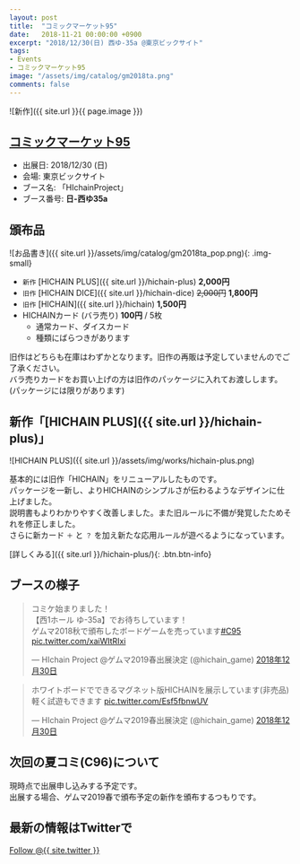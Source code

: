 ```yaml
---
layout: post
title:  "コミックマーケット95"
date:   2018-11-21 00:00:00 +0900
excerpt: "2018/12/30(日) 西ゆ-35a @東京ビックサイト"
tags:
- Events
- コミックマーケット95
image: "/assets/img/catalog/gm2018ta.png"
comments: false
---
```


![新作]({{ site.url }}{{ page.image }})

## [コミックマーケット95](https://www.comiket.co.jp/info-a/C95/C95info.html)

- 出展日: 2018/12/30 (日)
- 会場: 東京ビックサイト
- ブース名: 「HIchainProject」
- ブース番号: **日-西ゆ35a**

## 頒布品

![お品書き]({{ site.url }}/assets/img/catalog/gm2018ta_pop.png){: .img-small}

- `新作` [HICHAIN PLUS]({{ site.url }}/hichain-plus) **2,000円**
- `旧作` [HICHAIN DICE]({{ site.url }}/hichain-dice) ~~2,000円~~ **1,800円**
- `旧作` [HICHAIN]({{ site.url }}/hichain) **1,500円**
- HICHAINカード (バラ売り) **100円** / 5枚
	- 通常カード、ダイスカード
	- 種類にばらつきがあります

旧作はどちらも在庫はわずかとなります。旧作の再販は予定していませんのでご了承ください。  
バラ売りカードをお買い上げの方は旧作のパッケージに入れてお渡しします。 (パッケージには限りがあります)

## 新作「[HICHAIN PLUS]({{ site.url }}/hichain-plus)」

![HICHAIN PLUS]({{ site.url }}/assets/img/works/hichain-plus.png)

基本的には旧作「HICHAIN」をリニューアルしたものです。  
パッケージを一新し、よりHICHAINのシンプルさが伝わるようなデザインに仕上げました。  
説明書もよりわかりやすく改善しました。また旧ルールに不備が発覚したためそれを修正しました。  
さらに新カード `＋` と `？` を加え新たな応用ルールが遊べるようになっています。  

[詳しくみる]({{ site.url }}/hichain-plus/){: .btn.btn-info}

## ブースの様子

<blockquote class="twitter-tweet" data-lang="ja"><p lang="ja" dir="ltr">コミケ始まりました！<br>【西1ホール ゆ-35a】でお待ちしています！<br>ゲムマ2018秋で頒布したボードゲームを売っています<a href="https://twitter.com/hashtag/C95?src=hash&amp;ref_src=twsrc%5Etfw">#C95</a> <a href="https://t.co/xaiWItRIxi">pic.twitter.com/xaiWItRIxi</a></p>&mdash; HIchain Project @ゲムマ2019春出展決定 (@hichain_game) <a href="https://twitter.com/hichain_game/status/1079184566307323904?ref_src=twsrc%5Etfw">2018年12月30日</a></blockquote>
<script async src="https://platform.twitter.com/widgets.js" charset="utf-8"></script>
<blockquote class="twitter-tweet" data-lang="ja"><p lang="ja" dir="ltr">ホワイトボードでできるマグネット版HICHAINを展示しています(非売品)<br>軽く試遊もできます <a href="https://t.co/Esf5fbnwUV">pic.twitter.com/Esf5fbnwUV</a></p>&mdash; HIchain Project @ゲムマ2019春出展決定 (@hichain_game) <a href="https://twitter.com/hichain_game/status/1079185588392095745?ref_src=twsrc%5Etfw">2018年12月30日</a></blockquote>
<script async src="https://platform.twitter.com/widgets.js" charset="utf-8"></script>

## 次回の夏コミ(C96)について

現時点で出展申し込みする予定です。  
出展する場合、ゲムマ2019春で頒布予定の新作を頒布するつもりです。

## 最新の情報はTwitterで

<a href="https://twitter.com/{{ site.twitter }}?ref_src=twsrc%5Etfw" class="twitter-follow-button" data-size="large" data-show-count="false">Follow @{{ site.twitter }}</a><script async src="https://platform.twitter.com/widgets.js" charset="utf-8"></script>